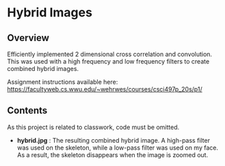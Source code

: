 # Hybrid Images

## Overview
Efficiently implemented 2 dimensional cross correlation and convolution. This was used with a high frequency and low frequency filters to create combined hybrid images. 

Assignment instructions available here: https://facultyweb.cs.wwu.edu/~wehrwes/courses/csci497p_20s/p1/

## Contents
As this project is related to classwork, code must be omitted.
- **hybrid.jpg** : The resulting combined hybrid image. A high-pass filter was used on the skeleton, while a low-pass filter was used on my face. As a result, the skeleton disappears when the image is zoomed out.